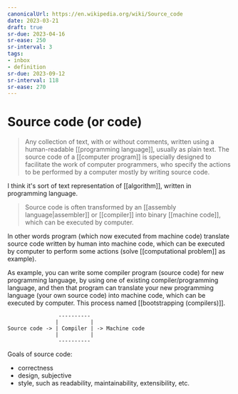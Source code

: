 ```yaml
---
canonicalUrl: https://en.wikipedia.org/wiki/Source_code
date: 2023-03-21
draft: true
sr-due: 2023-04-16
sr-ease: 250
sr-interval: 3
tags:
- inbox
- definition
sr-due: 2023-09-12
sr-interval: 118
sr-ease: 270
---
```


# Source code (or code)

> Any collection of text, with or without comments, written using a
> human-readable [[programming language]], usually as plain text.
> The source code of a [[computer program]] is specially designed
> to facilitate the work of computer programmers, who specify the actions to be
> performed by a computer mostly by writing source code.

I think it's sort of text representation of [[algorithm]], written
in programming language.

> Source code is often transformed by an
> [[assembly language|assembler]] or [[compiler]] into
> binary [[machine code]], which can be executed by computer.

In other words program (which now executed from machine code) translate source
code written by human into machine code, which can be executed by computer to
perform some actions (solve [[computational problem]] as example).

As example, you can write some compiler program (source code) for new
programming language, by using one of existing compiler/programming language,
and then that program can translate your new programming language (your own
source code) into machine code, which can be executed by computer. This process
named [[bootstrapping (compilers)]].

```
                ----------
               |          |
Source code -> | Compiler | -> Machine code
               |          |
                ----------

```

Goals of source code:

- correctness
- design, subjective
- style, such as readability, maintainability, extensibility, etc.